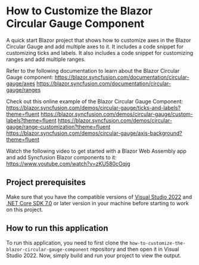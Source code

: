 # How to Customize the Blazor Circular Gauge Component

A quick start Blazor project that shows how to customize axes in the Blazor Circular Gauge and add multiple axes to it.  It includes a code snippet for customizing ticks and labels. It also includes a code snippet for customizing ranges and add multiple ranges.
 
Refer to the following documentation to learn about the Blazor Circular Gauge component: 
https://blazor.syncfusion.com/documentation/circular-gauge/axes
https://blazor.syncfusion.com/documentation/circular-gauge/ranges

Check out this online example of the Blazor Circular Gauge Component:
https://blazor.syncfusion.com/demos/circular-gauge/ticks-and-labels?theme=fluent
https://blazor.syncfusion.com/demos/circular-gauge/custom-labels?theme=fluent
https://blazor.syncfusion.com/demos/circular-gauge/range-customization?theme=fluent
https://blazor.syncfusion.com/demos/circular-gauge/axis-background?theme=fluent

Watch the following video to get started with a Blazor Web Assembly app and add Syncfusion Blazor components to it:
https://www.youtube.com/watch?v=zKU580cOqjg

## Project prerequisites
Make sure that you have the compatible versions of [Visual Studio 2022](https://visualstudio.microsoft.com/downloads/ ) and [.NET Core SDK 7.0](https://dotnet.microsoft.com/en-us/download/dotnet/7.0) or later version in your machine before starting to work on this project.

## How to run this application
To run this application, you need to first clone the `how-to-customize-the-blazor-circular-gauge-component` repository and then open it in Visual Studio 2022. Now, simply build and run your project to view the output.
